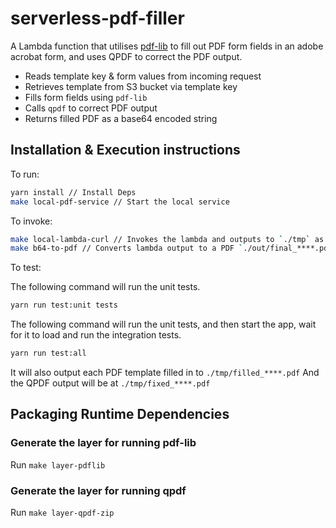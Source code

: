 # serverless-pdf-filler

A Lambda function that utilises [pdf-lib](https://github.com/Hopding/pdf-lib) to fill out PDF form fields in an adobe acrobat form, and uses QPDF to correct the PDF output.

- Reads template key & form values from incoming request
- Retrieves template from S3 bucket via template key
- Fills form fields using `pdf-lib`
- Calls `qpdf` to correct PDF output
- Returns filled PDF as a base64 encoded string

## Installation & Execution instructions

To run:

```sh
yarn install // Install Deps
make local-pdf-service // Start the local service
```

To invoke:

```sh
make local-lambda-curl // Invokes the lambda and outputs to `./tmp` as `out****.json`
make b64-to-pdf // Converts lambda output to a PDF `./out/final_****.pdf`
```

To test:

The following command will run the unit tests.

```sh
yarn run test:unit tests
```

The following command will run the unit tests, and then start the app, wait for it to load and run the integration tests.

```sh
yarn run test:all
```

It will also output each PDF template filled in to `./tmp/filled_****.pdf`
And the QPDF output will be at `./tmp/fixed_****.pdf`

## Packaging Runtime Dependencies

### Generate the layer for running pdf-lib

Run `make layer-pdflib`

### Generate the layer for running qpdf

Run `make layer-qpdf-zip`
